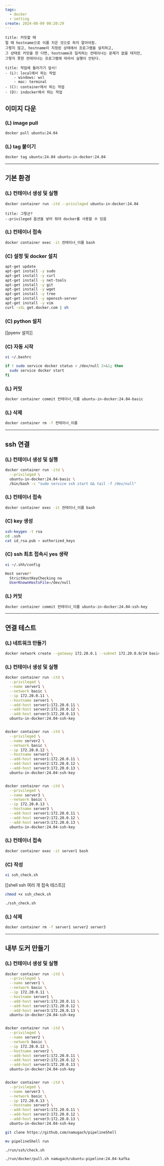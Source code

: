 ```yaml
---
tags:
  - docker
  - setting
create: 2024-08-09 00:20:29
---
```


```ad-danger
title: 커밋할 때
절 때 hostname으로 이름 지은 것으로 하지 말아야함.
그렇지 않고, hostname이 지정된 상태에서 프로그램을 설치하고,
그 상태로 커밋을 한 다면, hostname과 일치하는 컨테이너는 문제가 없을 테지만,
그렇지 못한 컨테이너는 프로그램에 따라서 실행이 안된다.
```


```ad-check
title: 작업에 들어가기 앞서!
- (L): local에서 하는 작업
	- windows: wsl
	- mac: terminal
- (C): container에서 하는 작업
- (D): indocker에서 하는 작업
```


## 이미지 다운

### (L) image pull

```sh
docker pull ubuntu:24.04
```

### (L) tag 붙이기
```sh
docker tag ubuntu:24.04 ubuntu-in-docker:24.04
```



---

## 기본 환경

### (L) 컨테이너 생성 및 실행
```sh
docker container run -itd --privileged ubuntu-in-docker:24.04
```

```ad-attention
title: 그렇군?
--privileged 옵션을 넣어 줘야 docker를 사용할 수 있음
```

### (L) 컨테이너 접속
```sh
docker container exec -it 컨테이너_이름 bash
```

### (C) 설정 및 docker 설치

```sh
apt-get update
apt-get install -y sudo
apt-get install -y curl
apt-get install -y net-tools
apt-get install -y git
apt-get install -y wget
apt-get install -y tree
apt-get install -y openssh-server
apt-get install -y vim
curl -sSL get.docker.com | sh
```


### (C) python 설치

[[pyenv 설치]]


### (C) 자동 시작

```sh
vi ~/.bashrc
```

```sh
if ! sudo service docker status > /dev/null 2>&1; then
  sudo service docker start
fi
```


### (L) 커밋
```sh
docker container commit 컨테이너_이름 ubuntu-in-docker:24.04-basic
```

### (L) 삭제
```sh
docker container rm -f 컨테이너_이름
```


---

## ssh 연결

### (L) 컨테이너 생성 및 실행
```sh
docker container run -itd \
  --privileged \
  ubuntu-in-docker:24.04-basic \
  /bin/bash -c "sudo service ssh start && tail -f /dev/null"
```

### (L) 컨테이너 접속
```sh
docker container exec -it 컨테이너_이름 bash
```

### (C) key 생성
```sh
ssh-keygen -t rsa
cd .ssh
cat id_rsa.pub > authorized_keys
```

### (C) ssh 최초 접속시 yes 생략

```sh
vi ~/.shh/config
```

```sh
Host server*
  StrictHostKeyChecking no
  UserKnownHostsFile=/dev/null
```


### (L) 커밋
```sh
docker container commit 컨테이너_이름 ubuntu-in-docker:24.04-ssh-key
```


---

## 연결 테스트

### (L) 네트워크 만들기
```sh
docker network create --gateway 172.20.0.1 --subnet 172.20.0.0/24 basic
```

### (L) 컨테이너 생성 및 실행
```sh
docker container run -itd \
  --privileged \
  --name server1 \
  --network basic \
  --ip 172.20.0.11 \
  --hostname server1 \
  --add-host server1:172.20.0.11 \
  --add-host server2:172.20.0.12 \
  --add-host server3:172.20.0.13 \
  ubuntu-in-docker:24.04-ssh-key


docker container run -itd \
  --privileged \
  --name server2 \
  --network basic \
  --ip 172.20.0.12 \
  --hostname server2 \
  --add-host server1:172.20.0.11 \
  --add-host server2:172.20.0.12 \
  --add-host server3:172.20.0.13 \
  ubuntu-in-docker:24.04-ssh-key


docker container run -itd \
  --privileged \
  --name server3 \
  --network basic \
  --ip 172.20.0.13 \
  --hostname server3 \
  --add-host server1:172.20.0.11 \
  --add-host server2:172.20.0.12 \
  --add-host server3:172.20.0.13 \
  ubuntu-in-docker:24.04-ssh-key
```

### (L) 컨테이너 접속
```sh
docker container exec -it server1 bash
```

### (C) 작성

```sh
vi ssh_check.sh
```


 [[shell ssh 여러 개 접속 테스트]]


```sh
chmod +x ssh_check.sh

./ssh_check.sh
```


### (L) 삭제
```sh
docker container rm -f server1 server2 server3
```

---


## 내부 도커 만들기

### (L) 컨테이너 생성 및 실행
```sh
docker container run -itd \
  --privileged \
  --name server1 \
  --network basic \
  --ip 172.20.0.11 \
  --hostname server1 \
  --add-host server1:172.20.0.11 \
  --add-host server2:172.20.0.12 \
  --add-host server3:172.20.0.13 \
  ubuntu-in-docker:24.04-ssh-key


docker container run -itd \
  --privileged \
  --name server2 \
  --network basic \
  --ip 172.20.0.12 \
  --hostname server2 \
  --add-host server1:172.20.0.11 \
  --add-host server2:172.20.0.12 \
  --add-host server3:172.20.0.13 \
  ubuntu-in-docker:24.04-ssh-key


docker container run -itd \
  --privileged \
  --name server3 \
  --network basic \
  --ip 172.20.0.13 \
  --hostname server3 \
  --add-host server1:172.20.0.11 \
  --add-host server2:172.20.0.12 \
  --add-host server3:172.20.0.13 \
  ubuntu-in-docker:24.04-ssh-key
```

```sh
git clone https://github.com/namugach/pipelineShell
```

```sh
mv pipelineShell run
```

```sh
./run/ssh/check.sh
```

```sh
./run/docker/pull.sh namugach/ubuntu-pipeline:24.04-kafka
```

